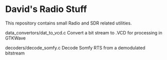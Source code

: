 David's Radio Stuff
===================

This repository contains small Radio and SDR related utilities.

data_convertors/dat_to_vcd.c
    Convert a bit stream to .VCD for processing in GTKWave

decoders/decode_somfy.c
    Decode Somfy RTS from a demodulated bitstream
